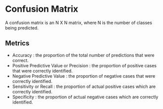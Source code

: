 # Confusion Matrix

A confusion matrix is an N X N matrix, where N is the number of classes being predicted.

## Metrics
* Accuracy : the proportion of the total number of predictions that were correct.
* Positive Predictive Value or Precision : the proportion of positive cases that were correctly identified.
* Negative Predictive Value : the proportion of negative cases that were correctly identified.
* Sensitivity or Recall : the proportion of actual positive cases which are correctly identified.
* Specificity : the proportion of actual negative cases which are correctly identified.

